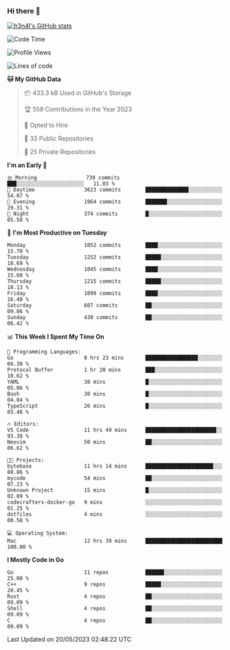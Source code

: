 ### Hi there 👋

[![h3n4l's GitHub stats](https://github-readme-stats.vercel.app/api?username=h3n4l&count_private=true&show_icons=true&theme=radical)](https://github.com/h3n4l/github-readme-stats)

<!--START_SECTION:waka-->
![Code Time](http://img.shields.io/badge/Code%20Time-1%2C231%20hrs%2032%20mins-blue)

![Profile Views](http://img.shields.io/badge/Profile%20Views-0-blue)

![Lines of code](https://img.shields.io/badge/From%20Hello%20World%20I%27ve%20Written-3.1%20million%20lines%20of%20code-blue)

**🐱 My GitHub Data** 

> 📦 433.3 kB Used in GitHub's Storage 
 > 
> 🏆 559 Contributions in the Year 2023
 > 
> 💼 Opted to Hire
 > 
> 📜 33 Public Repositories 
 > 
> 🔑 25 Private Repositories 
 > 
**I'm an Early 🐤** 

```text
🌞 Morning                739 commits         ███░░░░░░░░░░░░░░░░░░░░░░   11.03 % 
🌆 Daytime                3623 commits        ██████████████░░░░░░░░░░░   54.07 % 
🌃 Evening                1964 commits        ███████░░░░░░░░░░░░░░░░░░   29.31 % 
🌙 Night                  374 commits         █░░░░░░░░░░░░░░░░░░░░░░░░   05.58 % 
```
📅 **I'm Most Productive on Tuesday** 

```text
Monday                   1052 commits        ████░░░░░░░░░░░░░░░░░░░░░   15.70 % 
Tuesday                  1252 commits        █████░░░░░░░░░░░░░░░░░░░░   18.69 % 
Wednesday                1045 commits        ████░░░░░░░░░░░░░░░░░░░░░   15.60 % 
Thursday                 1215 commits        █████░░░░░░░░░░░░░░░░░░░░   18.13 % 
Friday                   1099 commits        ████░░░░░░░░░░░░░░░░░░░░░   16.40 % 
Saturday                 607 commits         ██░░░░░░░░░░░░░░░░░░░░░░░   09.06 % 
Sunday                   430 commits         ██░░░░░░░░░░░░░░░░░░░░░░░   06.42 % 
```


📊 **This Week I Spent My Time On** 

```text
💬 Programming Languages: 
Go                       8 hrs 23 mins       █████████████████░░░░░░░░   66.30 % 
Protocol Buffer          1 hr 20 mins        ███░░░░░░░░░░░░░░░░░░░░░░   10.62 % 
YAML                     38 mins             █░░░░░░░░░░░░░░░░░░░░░░░░   05.06 % 
Bash                     30 mins             █░░░░░░░░░░░░░░░░░░░░░░░░   04.04 % 
TypeScript               26 mins             █░░░░░░░░░░░░░░░░░░░░░░░░   03.48 % 

🔥 Editors: 
VS Code                  11 hrs 49 mins      ███████████████████████░░   93.38 % 
Neovim                   50 mins             ██░░░░░░░░░░░░░░░░░░░░░░░   06.62 % 

🐱‍💻 Projects: 
bytebase                 11 hrs 14 mins      ██████████████████████░░░   88.86 % 
mycode                   54 mins             ██░░░░░░░░░░░░░░░░░░░░░░░   07.23 % 
Unknown Project          15 mins             █░░░░░░░░░░░░░░░░░░░░░░░░   02.09 % 
codecrafters-docker-go   9 mins              ░░░░░░░░░░░░░░░░░░░░░░░░░   01.25 % 
dotfiles                 4 mins              ░░░░░░░░░░░░░░░░░░░░░░░░░   00.58 % 

💻 Operating System: 
Mac                      12 hrs 39 mins      █████████████████████████   100.00 % 
```

**I Mostly Code in Go** 

```text
Go                       11 repos            ██████░░░░░░░░░░░░░░░░░░░   25.00 % 
C++                      9 repos             █████░░░░░░░░░░░░░░░░░░░░   20.45 % 
Rust                     4 repos             ██░░░░░░░░░░░░░░░░░░░░░░░   09.09 % 
Shell                    4 repos             ██░░░░░░░░░░░░░░░░░░░░░░░   09.09 % 
C                        4 repos             ██░░░░░░░░░░░░░░░░░░░░░░░   09.09 % 
```




 Last Updated on 20/05/2023 02:48:22 UTC
<!--END_SECTION:waka-->

